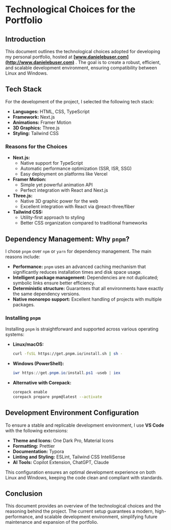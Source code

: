 
# Technological Choices for the Portfolio

## Introduction

This document outlines the technological choices adopted for developing my personal portfolio, hosted at  **[www.danielebuser.com](http://www.danielebuser.com)** . The goal is to create a robust, efficient, and scalable development environment, ensuring compatibility between Linux and Windows.

## Tech Stack

For the development of the project, I selected the following tech stack:

* **Languages:** HTML, CSS, TypeScript
* **Framework:** Next.js
* **Animations:** Framer Motion
* **3D Graphics:** Three.js
* **Styling:** Tailwind CSS

### Reasons for the Choices

* **Next.js:**
  * Native support for TypeScript
  * Automatic performance optimization (SSR, ISR, SSG)
  * Easy deployment on platforms like Vercel
* **Framer Motion:**
  * Simple yet powerful animation API
  * Perfect integration with React and Next.js
* **Three.js:**
  * Native 3D graphic power for the web
  * Excellent integration with React via @react-three/fiber
* **Tailwind CSS:**
  * Utility-first approach to styling
  * Better CSS organization compared to traditional frameworks

## Dependency Management: Why `pnpm`?

I chose `pnpm` over `npm` or `yarn` for dependency management. The main reasons include:

* **Performance:** `pnpm` uses an advanced caching mechanism that significantly reduces installation times and disk space usage.
* **Intelligent package management:** Dependencies are not duplicated; symbolic links ensure better efficiency.
* **Deterministic structure:** Guarantees that all environments have exactly the same dependency versions.
* **Native monorepo support:** Excellent handling of projects with multiple packages.

### Installing `pnpm`

Installing `pnpm` is straightforward and supported across various operating systems:

* **Linux/macOS:**
  ```sh
  curl -fsSL https://get.pnpm.io/install.sh | sh -
  ```
* **Windows (PowerShell):**
  ```powershell
  iwr https://get.pnpm.io/install.ps1 -useb | iex
  ```
* **Alternative with Corepack:**
  ```sh
  corepack enable
  corepack prepare pnpm@latest --activate
  ```

## Development Environment Configuration

To ensure a stable and replicable development environment, I use **VS Code** with the following extensions:

* **Theme and Icons:** One Dark Pro, Material Icons
* **Formatting:** Prettier
* **Documentation:** Typora
* **Linting and Styling:** ESLint, Tailwind CSS IntelliSense
* **AI Tools:** Copilot Extension, ChatGPT, Claude

This configuration ensures an optimal development experience on both Linux and Windows, keeping the code clean and compliant with standards.

## Conclusion

This document provides an overview of the technological choices and the reasoning behind the project. The current setup guarantees a modern, high-performance, and scalable development environment, simplifying future maintenance and expansion of the portfolio.

